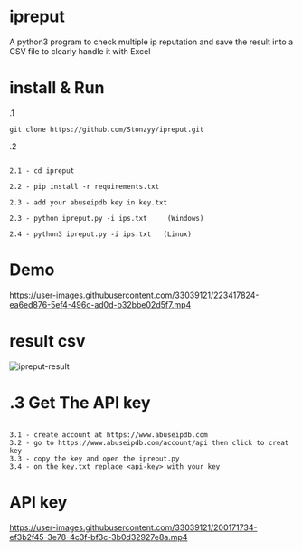# ipreput
A python3 program to check multiple ip reputation and save the result into a CSV file to clearly handle it with Excel

# install & Run

.1
 ```
 git clone https://github.com/Stonzyy/ipreput.git
 
 ```
 
.2

```

2.1 - cd ipreput 

2.2 - pip install -r requirements.txt

2.3 - add your abuseipdb key in key.txt

2.3 - python ipreput.py -i ips.txt     (Windows)

2.4 - python3 ipreput.py -i ips.txt   (Linux)

```
# Demo

https://user-images.githubusercontent.com/33039121/223417824-ea6ed876-5ef4-496c-ad0d-b32bbe02d5f7.mp4


# result csv

![ipreput-result](https://user-images.githubusercontent.com/33039121/200705132-4888695a-feb9-45d6-930e-637c548d0a5b.PNG)



# .3 Get The API key 

```

3.1 - create account at https://www.abuseipdb.com
3.2 - go to https://www.abuseipdb.com/account/api then click to creat key
3.3 - copy the key and open the ipreput.py
3.4 - on the key.txt replace <api-key> with your key

```
# API key 

https://user-images.githubusercontent.com/33039121/200171734-ef3b2f45-3e78-4c3f-bf3c-3b0d32927e8a.mp4

